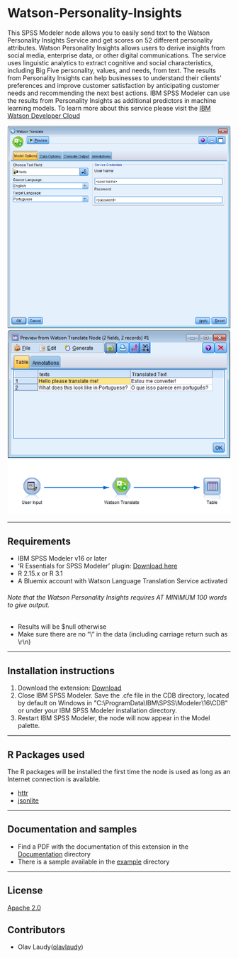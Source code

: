 # Watson-Personality-Insights

This SPSS Modeler node allows you to easily send text to the Watson Personality Insights Service and get scores on 52 different personality attributes.  Watson Personality Insights allows users to derive insights from social media, enterprise data, or other digital communications. The service uses linguistic analytics to extract cognitive and social characteristics, including Big Five personality, values, and needs, from text. The results from Personality Insights can help businesses to understand their clients' preferences and improve customer satisfaction by anticipating customer needs and recommending the next best actions.  IBM SPSS Modeler can use the results from Personality Insights as additional predictors in machine learning models. To learn more about this service please visit the [IBM Watson Developer Cloud][2]   

![Dialog](https://raw.githubusercontent.com/IBMPredictiveAnalytics/Watson-Translate/master/Screenshot/Illustration1.png)
![Output](https://raw.githubusercontent.com/IBMPredictiveAnalytics/Watson-Translate/master/Screenshot/Illustration2.png)
![ModelerStream](https://raw.githubusercontent.com/IBMPredictiveAnalytics/Watson-Translate/master/Screenshot/Illustration3.png)



---
Requirements
----
- IBM SPSS Modeler v16 or later
- ‘R Essentials for SPSS Modeler’ plugin: [Download here][7]
 -  R 2.15.x or R 3.1
 - A Bluemix account with Watson Language Translation Service activated
 
###### Note that the Watson Personality Insights requires *AT MINIMUM 100 words* to give output.
- Results will be $null otherwise 
- Make sure there are no “\” in the data (including carriage return such as \r\n)


---
Installation instructions
----
1. Download the extension: [Download][3] 
2. Close IBM SPSS Modeler. Save the .cfe file in the CDB directory, located by default on Windows in "C:\ProgramData\IBM\SPSS\Modeler\16\CDB" or under your IBM SPSS Modeler installation directory.
3. Restart IBM SPSS Modeler, the node will now appear in the Model palette.

---
R Packages used
----
The R packages will be installed the first time the node is used as long as an Internet connection is available.
- [httr][4]
- [jsonlite][9]
 
---
Documentation and samples
----
- Find a PDF with the documentation of this extension in the [Documentation][5] directory
- There is a sample available in the [example][6] directory


---
License
----

[Apache 2.0][1]


Contributors
---

  - Olav Laudy([olavlaudy](https://twitter.com/olavlaudy))


[1]: http://www.apache.org/licenses/LICENSE-2.0.html
[2]:https://www.ibm.com/smarterplanet/us/en/ibmwatson/developercloud/doc/personality-insights/overview.shtml
[3]: https://github.com/IBMPredictiveAnalytics/Watson-Personality-Insights/blob/master/Source%20code/WatsonPersonalityInsights.cfe
[4]:https://cran.r-project.org/web/packages/httr/
[5]:https://github.com/IBMPredictiveAnalytics/Watson-Personality-Insights/tree/master/Documentation
[6]:https://github.com/IBMPredictiveAnalytics/Watson-Personality-Insights/tree/master/Example
[7]:https://developer.ibm.com/predictiveanalytics/downloads/#tab2
[8]: https://developer.ibm.com/predictiveanalytics/downloads/
[9]: https://cran.r-project.org/web/packages/jsonlite/